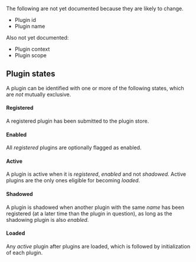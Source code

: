 The following are not yet documented because they are likely to change.

- Plugin id
- Plugin name

Also not yet documented:

- Plugin context
- Plugin scope

## Plugin states

A plugin can be identified with one or more of the following states, which are _not_ mutually exclusive.

#### Registered

A registered plugin has been submitted to the plugin store.

#### Enabled

All _registered_ plugins are optionally flagged as enabled.

#### Active

A plugin is active when it is _registered_, _enabled_ and not _shadowed._ Active plugins are the only ones eligible for becoming _loaded_.

#### Shadowed

A plugin is shadowed when another plugin with the same _name_ has been registered (at a later time than the plugin in question), as long as the shadowing plugin is also _enabled_.

#### Loaded

Any _active_ plugin after plugins are loaded, which is followed by initialization of each plugin.
